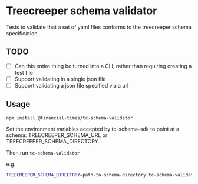 # Treecreeper schema validator

Tests to validate that a set of yaml files conforms to the treecreeper schema specification

## TODO

-   [ ] Can this entire thing be turned into a CLI, rather than requiring creating a test file
-   [ ] Support validating in a single json file
-   [ ] Support validating a json file specified via a url

## Usage

`npm install @financial-times/tc-schema-validator`

Set the environment variables accepted by tc-schema-sdk to point at a schema: TREECREEPER_SCHEMA_URL or TREECREEPER_SCHEMA_DIRECTORY.

Then run `tc-schema-validator`

e.g.

```sh
TREECREEPER_SCHEMA_DIRECTORY=path-to-schema-directory tc-schema-validator
```
